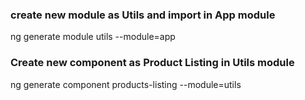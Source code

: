 ### create new module as Utils and import in App module
ng generate module utils --module=app

### Create new component as Product Listing in Utils module
ng generate component products-listing --module=utils
